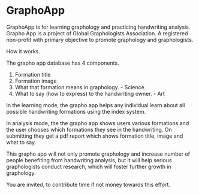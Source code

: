 GraphoApp
=========

GraphoApp is for learning graphology and practicing handwriting analysis.
Grapho App is a project of Global Graphologists Association. A registered non-profit with primary objective to promote graphology and graphologists. 

How it works.

The grapho app database has 4 components.

1. Formation title
2. Formation image
3. What that formation means in graphology. - Science
4. What to say (how to express) to the handwriting owner. - Art

In the learning mode, the grapho app helps any individual learn about all possible handwriting formations using the index system.

In analysis mode, the the grapho app shows users various formations and the user chooses which formations they see in the handwriting. On submitting they get a pdf report which shows formation title, image and what to say.

This grapho app will not only promote graphology and increase number of people benefiting from handwriting analysis, but it will help serious graphologists conduct research, which will foster further growth in graphology.


You are invited, to contribute time if not money towards this effort.
